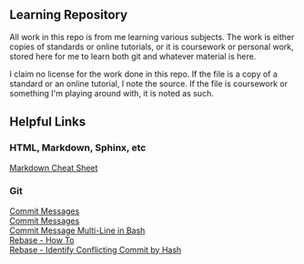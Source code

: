 ## Learning Repository
All work in this repo is from me learning various subjects. The work is either copies of standards or online tutorials, or it is coursework or personal work, stored here for me to learn both git and whatever material is here.

I claim no license for the work done in this repo. If the file is a copy of a standard or an online tutorial, I note the source. If the file is coursework or something I'm playing around with, it is noted as such.


## Helpful Links
### HTML, Markdown, Sphinx, etc
[Markdown Cheat Sheet](https://github.com/adam-p/markdown-here/wiki/Markdown-Cheatsheet)

### Git
[Commit Messages](https://github.com/joelparkerhenderson/git_commit_message)  
[Commit Messages](https://github.com/torvalds/subsurface-for-dirk/blob/0f58510ce0244513521296b75281fcc32f72a931/README#L92-L119)  
[Commit Message Multi-Line in Bash](https://stackoverflow.com/questions/5064563/add-line-break-to-git-commit-m-from-the-command-line?utm_medium=organic&utm_source=google_rich_qa&utm_campaign=google_rich_qa)  
[Rebase - How To](https://github.com/edx/edx-platform/wiki/How-to-Rebase-a-Pull-Request)  
[Rebase - Identify Conflicting Commit by Hash](https://stackoverflow.com/questions/2118364/how-to-identify-conflicting-commits-by-hash-during-git-rebase?utm_medium=organic&utm_source=google_rich_qa&utm_campaign=google_rich_qa)  